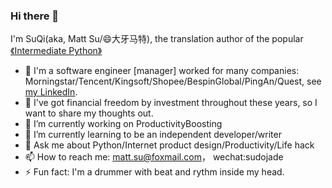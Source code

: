 ### Hi there 👋
I'm SuQi(aka, Matt Su/😄大牙马特), the translation author of the popular [《Intermediate Python》](https://github.com/eastlakeside/interpy-zh)

- 🌟 I'm a software engineer [manager] worked for many companies: Morningstar/Tencent/Kingsoft/Shopee/BespinGlobal/PingAn/Quest, see [my LinkedIn](https://www.linkedin.com/in/mattsu/).
- 🤑 I've got financial freedom by investment throughout these years, so I want to share my thoughts out.
- 🔭 I’m currently working on ProductivityBoosting
- 🌱 I’m currently learning to be an independent developer/writer
- 💬 Ask me about Python/Internet product design/Productivity/Life hack
- 📫 How to reach me: matt.su@foxmail.com， wechat:sudojade
- ⚡ Fun fact: I'm a drummer with beat and rythm inside my head.

